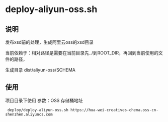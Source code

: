 # deploy-aliyun-oss.sh

## 说明

发布xsd前的处理，生成阿里云oss的xsd目录

当前依赖于：相对路径是需要在当前目录先../到ROOT_DIR，再回到当前使用的文件的路径，

生成目录
dist/aliyun-oss/SCHEMA

## 使用

项目目录下使用
参数：OSS 存储桶地址

```shell
 deploy/deploy-aliyun-oss.sh https://hua-wei-creatives-chema.oss-cn-shenzhen.aliyuncs.com

```
